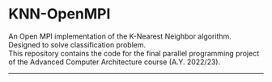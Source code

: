 # KNN-OpenMPI
An Open MPI implementation of the K-Nearest Neighbor algorithm. Designed to solve classification problem.<br>
This repository contains the code for the final parallel programming project of the Advanced Computer Architecture course (A.Y. 2022/23).

***
